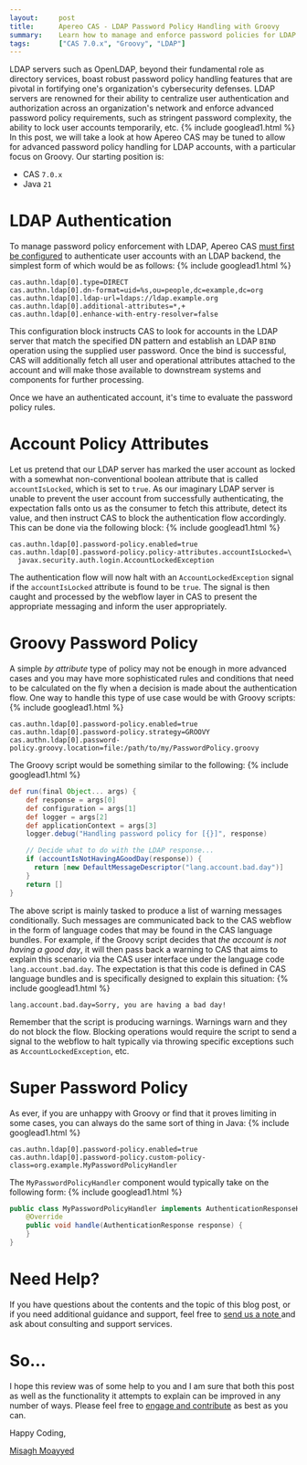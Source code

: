 ```yaml
---
layout:     post
title:      Apereo CAS - LDAP Password Policy Handling with Groovy
summary:    Learn how to manage and enforce password policies for LDAP accounts, and take control of the policy handling with Groovy.
tags:       ["CAS 7.0.x", "Groovy", "LDAP"]
---
```



LDAP servers such as OpenLDAP, beyond their fundamental role as directory services, boast robust password policy handling features that are pivotal in fortifying one's organization's cybersecurity defenses. LDAP servers are renowned for their ability to centralize user authentication and authorization across an organization's network and enforce advanced password policy requirements, such as stringent password complexity, the ability to lock user accounts temporarily, etc. 
{% include googlead1.html  %}
In this post, we will take a look at how Apereo CAS may be tuned to allow for advanced password policy handling for LDAP accounts, with a particular focus on Groovy. Our starting position is:

- CAS `7.0.x`
- Java `21`

# LDAP Authentication

To manage password policy enforcement with LDAP, Apereo CAS [must first be configured][ldap] to authenticate user accounts with an LDAP backend, the simplest form of which would be as follows:
{% include googlead1.html  %}
```
cas.authn.ldap[0].type=DIRECT
cas.authn.ldap[0].dn-format=uid=%s,ou=people,dc=example,dc=org
cas.authn.ldap[0].ldap-url=ldaps://ldap.example.org
cas.authn.ldap[0].additional-attributes=*,+
cas.authn.ldap[0].enhance-with-entry-resolver=false
```

This configuration block instructs CAS to look for accounts in the LDAP server that match the specified DN pattern and establish an LDAP `BIND` operation using the supplied user password. Once the bind is successful, CAS will additionally fetch all user and operational attributes attached to the account and will make those available to downstream systems and components for further processing.

Once we have an authenticated account, it's time to evaluate the password policy rules.

# Account Policy Attributes

Let us pretend that our LDAP server has marked the user account as locked with a somewhat non-conventional boolean attribute that is called `accountIsLocked`, which is set to `true`. As our imaginary LDAP server is unable to prevent the user account from successfully authenticating, the expectation falls onto us as the consumer to fetch this attribute, detect its value, and then instruct CAS to block the authentication flow accordingly. This can be done via the following block:
{% include googlead1.html  %}
```
cas.authn.ldap[0].password-policy.enabled=true
cas.authn.ldap[0].password-policy.policy-attributes.accountIsLocked=\
  javax.security.auth.login.AccountLockedException
```

The authentication flow will now halt with an `AccountLockedException` signal if the `accountIsLocked` attribute is found to be `true`. The signal is then caught and processed by the webflow layer in CAS to present the appropriate messaging and inform the user appropriately. 

# Groovy Password Policy

A simple *by attribute* type of policy may not be enough in more advanced cases and you may have more sophisticated rules and conditions that need to be calculated on the fly when a decision is made about the authentication flow. One way to handle this type of use case would be with Groovy scripts:
{% include googlead1.html  %}
```
cas.authn.ldap[0].password-policy.enabled=true
cas.authn.ldap[0].password-policy.strategy=GROOVY
cas.authn.ldap[0].password-policy.groovy.location=file:/path/to/my/PasswordPolicy.groovy
```

The Groovy script would be something similar to the following:
{% include googlead1.html  %}
```groovy
def run(final Object... args) {
    def response = args[0]
    def configuration = args[1]
    def logger = args[2]
    def applicationContext = args[3]
    logger.debug("Handling password policy for [{}]", response)

    // Decide what to do with the LDAP response...
    if (accountIsNotHavingAGoodDay(response)) {
      return [new DefaultMessageDescriptor("lang.account.bad.day")]
    }
    return []
}
```

The above script is mainly tasked to produce a list of warning messages conditionally. Such messages are communicated back to the CAS webflow in the form of language codes that may be found in the CAS language bundles. For example, if the Groovy script decides that *the account is not having a good day*, it will then pass back a warning to CAS that aims to explain this scenario via the CAS user interface under the language code `lang.account.bad.day`. The expectation is that this code is defined in CAS language bundles and is specifically designed to explain this situation:
{% include googlead1.html  %}
```properties
lang.account.bad.day=Sorry, you are having a bad day!
```

Remember that the script is producing warnings. Warnings warn and they do not block the flow. Blocking operations would require the script to send a signal to the webflow to halt typically via throwing specific exceptions such as `AccountLockedException`, etc.

# Super Password Policy

As ever, if you are unhappy with Groovy or find that it proves limiting in some cases, you can always do the same sort of thing in Java:
{% include googlead1.html  %}
```
cas.authn.ldap[0].password-policy.enabled=true
cas.authn.ldap[0].password-policy.custom-policy-class=org.example.MyPasswordPolicyHandler
```

The `MyPasswordPolicyHandler` component would typically take on the following form:
{% include googlead1.html  %}
```java
public class MyPasswordPolicyHandler implements AuthenticationResponseHandler {
    @Override
    public void handle(AuthenticationResponse response) {
    }
}
```

# Need Help?

If you have questions about the contents and the topic of this blog post, or if you need additional guidance and support, feel free to [send us a note ](/#contact-section-header) and ask about consulting and support services.

# So...

I hope this review was of some help to you and I am sure that both this post as well as the functionality it attempts to explain can be improved in any number of ways. Please feel free to [engage and contribute][contribguide] as best as you can.

Happy Coding,

[Misagh Moayyed](https://fawnoos.com)

[contribguide]: https://apereo.github.io/cas/developer/Contributor-Guidelines.html
[ldap]: https://apereo.github.io/cas/7.0.x/authentication/LDAP-Authentication.html